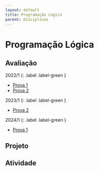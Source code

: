 ```yaml
---
layout: default
title: Programação Lógica
parent: Disciplinas
---
```


# Programação Lógica

## Avaliação

2022/1
{: .label .label-green }
- [Prova 1](avaliacao/2022/1/prova1.pdf)
- [Prova 2](avaliacao/2022/1/prova2.pdf)

2023/1
{: .label .label-green }
- [Prova 2](avaliacao/2023/1/prova2.pdf)

2024/1
{: .label .label-green }
- [Prova 1](avaliacao/2024/1/prova1.pdf)

## Projeto

## Atividade


